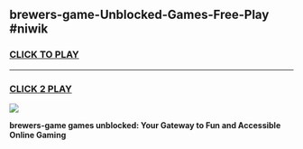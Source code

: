 
## brewers-game-Unblocked-Games-Free-Play #niwik
<h3>
<a href="https://us.freeplayer.one?title=brewers-game&ref=9M">CLICK TO PLAY</a></h3>
<hr>

<h3>
<a href="https://us.freeplayer.one?title=brewers-game&ref=9M">CLICK 2 PLAY</a>
  
</h3>

<a href="https://us.freeplayer.one?title=brewers-game&ref=9M"><img src="https://clearcache.store/games.png"></a>


**brewers-game games unblocked: Your Gateway to Fun and Accessible Online Gaming**
